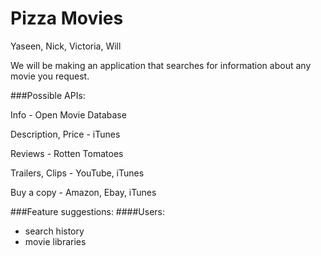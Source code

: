 Pizza Movies
==================

Yaseen, Nick, Victoria, Will

We will be making an application that searches for information about any movie you request.

###Possible APIs:

Info - Open Movie Database

Description, Price - iTunes

Reviews - Rotten Tomatoes

Trailers, Clips - YouTube, iTunes

Buy a copy - Amazon, Ebay, iTunes


###Feature suggestions:
####Users:
- search history
- movie libraries
